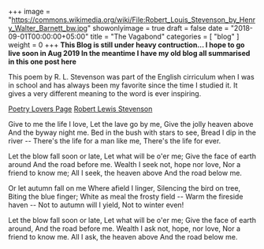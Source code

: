 
+++
image = "https://commons.wikimedia.org/wiki/File:Robert_Louis_Stevenson_by_Henry_Walter_Barnett_bw.jpg"
showonlyimage = true
draft = false
date = "2018-09-01T00:00:00+05:00"
title = "The Vagabond"
categories = [ "blog" ]
weight = 0
+++
**This Blog is still under heavy contruction...  I hope to go live soon in Aug 2019 In the meantime I have my old blog all  summarised in this one post here**

This poem by R. L. Stevenson was part of the English cirriculum when I was in school and has always been my favorite
since the time I studied it. It gives a very different meaning to the word is ever inspiring. 

[Poetry Lovers Page](https://www.poetryloverspage.com/poets/stevenson/vagabond.html)
[Robert Lewis Stevenson](https://en.wikipedia.org/wiki/Robert_Louis_Stevenson)

<!--more-->

Give to me the life I love,
  Let the lave go by me,
Give the jolly heaven above
  And the byway night me.
Bed in the bush with stars to see,
  Bread I dip in the river --
There's the life for a man like me,
  There's the life for ever.

Let the blow fall soon or late,
  Let what will be o'er me;
Give the face of earth around
  And the road before me.
Wealth I seek not, hope nor love,
  Nor a friend to know me;
All I seek, the heaven above
  And the road below me.

Or let autumn fall on me
  Where afield I linger,
Silencing the bird on tree,
  Biting the blue finger;
White as meal the frosty field --
  Warm the fireside haven --
Not to autumn will I yield,
  Not to winter even!

Let the blow fall soon or late,
  Let what will be o'er me;
Give the face of earth around,
  And the road before me.
Wealth I ask not, hope, nor love,
  Nor a friend to know me.
All I ask, the heaven above
  And the road below me.
